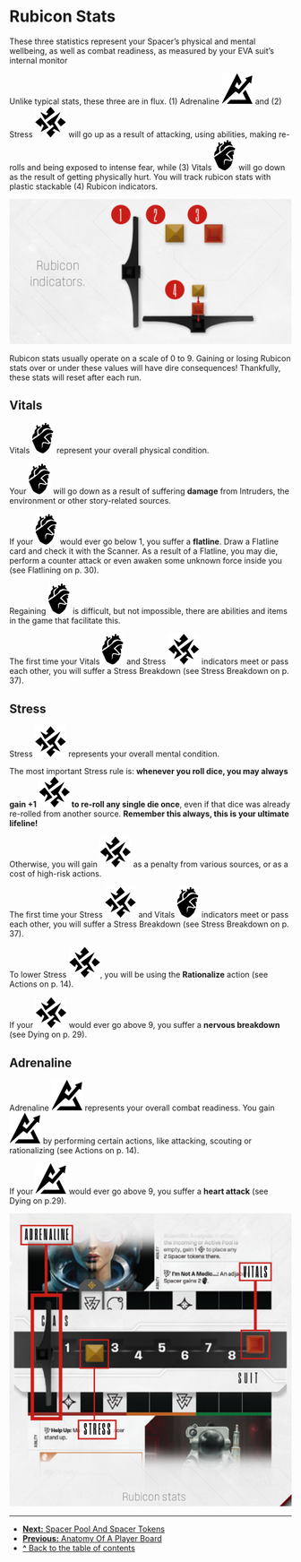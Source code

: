 # Rubicon Stats

These three statistics represent your Spacer’s
physical and mental wellbeing, as well as combat readiness, as measured by your EVA suit’s
internal monitor

Unlike typical stats, these three are in flux.
(1) Adrenaline ![Adrenaline Icon](svg/icon-adrenaline.svg) and (2) Stress ![Stress Icon](svg/icon-stress.svg) will go up
as a result of attacking, using abilities, making
re-rolls and being exposed to intense fear, while
(3) Vitals ![Vitals Icon](svg/icon-vitals.svg) will go down as the result of getting
physically hurt. You will track rubicon stats
with plastic stackable (4) Rubicon indicators.

![Rubicon indicators](img/rubion-indicators.png "Rubicon indicators")

Rubicon stats usually operate on a scale of 0
to 9. Gaining or losing Rubicon stats over or
under these values will have dire consequences!
Thankfully, these stats will reset after each run.

## Vitals

Vitals ![Vitals Icon](svg/icon-vitals.svg) represent your overall physical condition.

Your ![Vitals Icon](svg/icon-vitals.svg "Vitals") will go down as a result of suffering
**damage** from Intruders, the environment or
other story-related sources.

If your ![Vitals Icon](svg/icon-vitals.svg "Vitals") would ever go below 1, you suffer a
**flatline**. Draw a Flatline card and check it with
the Scanner. As a result of a Flatline, you may
die, perform a counter attack or even awaken
some unknown force inside you (see Flatlining
on p. 30).

Regaining ![Vitals Icon](svg/icon-vitals.svg "Vitals") is difficult, but not impossible,
there are abilities and items in the game that
facilitate this.

The first time your Vitals ![Vitals Icon](svg/icon-vitals.svg) and Stress ![Stress Icon](svg/icon-stress.svg) indicators meet or pass each other, you will suffer a Stress Breakdown (see Stress Breakdown on
p. 37).

## Stress

Stress ![Stress Icon](svg/icon-stress.svg) represents your overall mental
condition.

The most important Stress rule is: **whenever
you roll dice, you may always gain +1 ![Stress Icon](svg/icon-stress.svg) to
re-roll any single die once**, even if that dice
was already re-rolled from another source.
**Remember this always, this is your ultimate
lifeline!**

Otherwise, you will gain ![Stress Icon](svg/icon-stress.svg) as a penalty from
various sources, or as a cost of high-risk actions.

The first time your Stress ![Stress Icon](svg/icon-stress.svg) and Vitals ![Vitals Icon](svg/icon-vitals.svg) indicators meet or pass each other, you will suffer
a Stress Breakdown (see Stress Breakdown on
p. 37).

To lower Stress ![Stress Icon](svg/icon-stress.svg), you will be using the **Rationalize** action (see Actions on p. 14).

If your ![Stress Icon](svg/icon-stress.svg "Stress") would ever go above 9, you suffer
a **nervous breakdown** (see Dying on p. 29).

## Adrenaline

Adrenaline ![Adrenaline Icon](svg/icon-adrenaline.svg) represents your overall combat
readiness. You gain ![Adrenaline Icon](svg/icon-adrenaline.svg "Adrenaline") by performing certain
actions, like attacking, scouting or rationalizing
(see Actions on p. 14).

If your ![Adrenaline Icon](svg/icon-adrenaline.svg "Adrenaline") would ever go above 9, you suffer
a **heart attack** (see Dying on p.29).

![Rubicon Stats](img/rubicon-stats.png "Rubicon Stats")

---

- [**Next:** Spacer Pool And Spacer Tokens](spacer-pool-and-spacer-tokens.md)
- [**Previous:** Anatomy Of A Player Board](anatomy-of-a-player-board.md)
- [**^** Back to the table of contents](README.md)